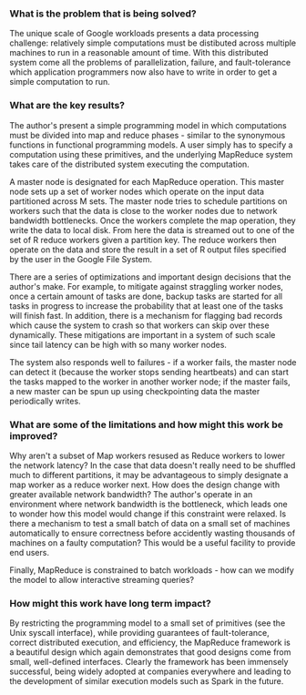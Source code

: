 ### What is the problem that is being solved?

The unique scale of Google workloads presents a data processing challenge: relatively simple computations must be distibuted across multiple machines to run in a reasonable amount of time. With this distributed system come all the problems of parallelization, failure, and fault-tolerance which application programmers now also have to write in order to get a simple computation to run.

### What are the key results?

The author's present a simple programming model in which computations must be divided into map and reduce phases - similar to the synonymous functions in functional programming models. A user simply has to specify a computation using these primitives, and the underlying MapReduce system takes care of the distributed system executing the computation.

A master node is designated for each MapReduce operation. This master node sets up a set of worker nodes which operate on the input data partitioned across M sets. The master node tries to schedule partitions on workers such that the data is close to the worker nodes due to network bandwidth bottlenecks. Once the workers complete the map operation, they write the data to local disk. From here the data is streamed out to one of the set of R reduce workers given a partition key. The reduce workers then operate on the data and store the result in a set of R output files specified by the user in the Google File System.

There are a series of optimizations and important design decisions that the author's make. For example, to mitigate against straggling worker nodes, once a certain amount of tasks are done, backup tasks are started for all tasks in progress to increase the probability that at least one of the tasks will finish fast. In addition, there is a mechanism for flagging bad records which cause the system to crash so that workers can skip over these dynamically. These mitigations are important in a system of such scale since tail latency can be high with so many worker nodes.

The system also responds well to failures - if a worker fails, the master node can detect it (because the worker stops sending heartbeats) and can start the tasks mapped to the worker in another worker node; if the master fails, a new master can be spun up using checkpointing data the master periodically writes.

### What are some of the limitations and how might this work be improved?

Why aren't a subset of Map workers resused as Reduce workers to lower the network latency? In the case that data doesn't really need to be shuffled much to different partitions, it may be advantageous to simply designate a map worker as a reduce worker next. How does the design change with greater available network bandwidth? The author's operate in an environment where network bandwidth is the bottleneck, which leads one to wonder how this model would change if this constraint were relaxed. Is there a mechanism to test a small batch of data on a small set of machines automatically to ensure correctness before accidently wasting thousands of machines on a faulty computation? This would be a useful facility to provide end users.

Finally, MapReduce is constrained to batch workloads - how can we modify the model to allow interactive streaming queries?

### How might this work have long term impact?

By restricting the programming model to a small set of primitives (see the Unix syscall interface), while providing guarantees of fault-tolerance, correct distributed execution, and efficiency, the MapReduce framework is a beautiful design which again demonstrates that good designs come from small, well-defined interfaces. Clearly the framework has been immensely successful, being widely adopted at companies everywhere and leading to the development of similar execution models such as Spark in the future.